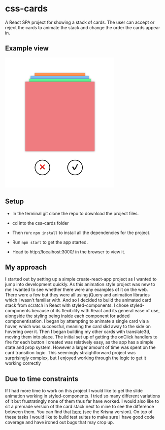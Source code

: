 # css-cards

A React SPA project for showing a stack of cards. The user can accept or reject the cards to animate the stack and change the order the cards appear in.

## Example view

![Desktop](./src/img/desktop.png)

## Setup

- In the terminal git clone the repo to download the project files.

- cd into the css-cards folder

- Then run: `npm install` to install all the dependencies for the project.

- Run `npm start` to get the app started.

- Head to http://localhost:3000/ in the browser to view it.

## My approach

I started out by setting up a simple create-react-app project as I wanted to jump into development quickly. As this animation style project was new to me I wanted to see whether there were any examples of it on the web. There were a few but they were all using jQuery and animation libraries which I wasn't familiar with. And so I decided to build the animated card stack from scratch in React with styled-components. I chose styled-components because of its flexibility with React and its general ease of use, alongside the styling being inside each component for added componentisation. I began by attempting to animate a single card via a hover, which was successful, meaning the card slid away to the side on hovering over it. Then I began building my other cards with translate3d, moving them into place. The initial set up of getting the onClick handlers to fire for each button I created was relatively easy, as the app has a simple state and prop system. However a larger amount of time was spent on the card transition logic. This seemingly straightforward project was surprisingly complex, but I enjoyed working through the logic to get it working correctly

## Due to time constraints

If I had more time to work on this project I would like to get the slide animation working in styled-components. I tried so many different variations of it but frustratingly none of them thus far have worked. I would also like to sit a premade version of the card stack next to mine to see the difference between them. You can find that [here](https://tympanus.net/Development/CardStackEffects/) (see the Krisna version). On top of these tasks I would like to build test suites to make sure I have good code coverage and have ironed out bugs that may crop up.
